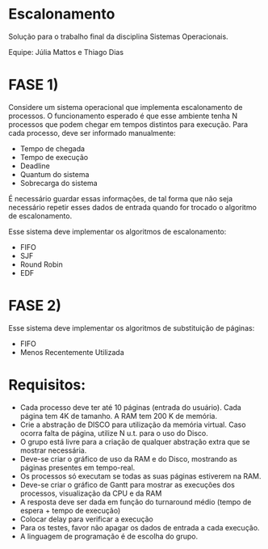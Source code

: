 # Escalonamento
Solução para o trabalho final da disciplina Sistemas Operacionais.

Equipe: Júlia Mattos e Thiago Dias


# FASE 1) 
Considere um sistema operacional que implementa escalonamento de processos. O funcionamento esperado é que esse ambiente tenha N processos que podem chegar em tempos distintos para execução. Para cada processo, deve ser informado manualmente:
+ Tempo de chegada  
+ Tempo de execução
+ Deadline
+ Quantum do sistema
+ Sobrecarga do sistema

É necessário guardar essas informações, de tal forma que não seja necessário repetir esses dados de entrada quando for trocado o algoritmo de escalonamento.

Esse sistema deve implementar os algoritmos de escalonamento:  
+ FIFO
+ SJF
+ Round Robin
+ EDF

# FASE 2) 
Esse sistema deve implementar os algoritmos de substituição de páginas:
+ FIFO
+ Menos Recentemente Utilizada

# Requisitos: 
+ Cada processo deve ter até 10 páginas (entrada do usuário). Cada página tem 4K de tamanho. A RAM tem 200 K de memória.
+ Crie a abstração de DISCO para utilização da memória virtual. Caso ocorra falta de página, utilize N u.t. para o uso do Disco. 
+ O grupo está livre para a criação de qualquer abstração extra que se mostrar necessária.
+ Deve-se criar o gráfico de uso da RAM e do Disco, mostrando as páginas presentes em tempo-real.
+ Os processos só executam se todas as suas páginas estiverem na RAM.
+ Deve-se criar o gráfico de Gantt para mostrar as execuções dos processos, visualização da CPU e da RAM
+ A resposta deve ser dada em função do turnaround médio (tempo de espera + tempo de execução)
+ Colocar delay para verificar a execução 
+ Para os testes, favor não apagar os dados de entrada a cada execução.
+ A linguagem de programação é de escolha do grupo.
